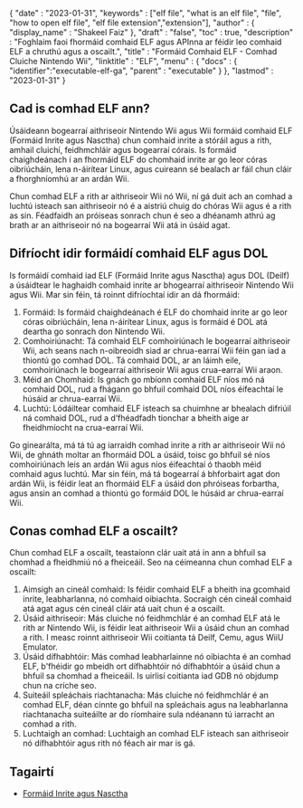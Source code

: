 {
  "date" : "2023-01-31",
  "keywords" : ["elf file", "what is an elf file", "file", "how to open elf file", "elf file extension","extension"],
  "author" : {
    "display_name" : "Shakeel Faiz"
},
  "draft" : "false",
  "toc" : true,
  "description" : "Foghlaim faoi fhormáid comhaid ELF agus APInna ar féidir leo comhaid ELF a chruthú agus a oscailt.",
  "title" : "Formáid Comhaid ELF - Comhad Cluiche Nintendo Wii",
  "linktitle" : "ELF",
  "menu" : {
    "docs" : {
      "identifier":"executable-elf-ga",
      "parent" : "executable"
}
},
  "lastmod" : "2023-01-31"
}

## Cad is comhad ELF ann?

Úsáideann bogearraí aithriseoir Nintendo Wii agus Wii formáid comhaid ELF (Formáid Inrite agus Nasctha) chun comhaid inrite a stóráil agus a rith, amhail cluichí, feidhmchláir agus bogearraí córais. Is formáid chaighdeánach í an fhormáid ELF do chomhaid inrite ar go leor córas oibriúcháin, lena n-áirítear Linux, agus cuireann sé bealach ar fáil chun cláir a fhorghníomhú ar an ardán Wii.

Chun comhad ELF a rith ar aithriseoir Wii nó Wii, ní gá duit ach an comhad a luchtú isteach san aithriseoir nó é a aistriú chuig do chóras Wii agus é a rith as sin. Féadfaidh an próiseas sonrach chun é seo a dhéanamh athrú ag brath ar an aithriseoir nó na bogearraí Wii atá in úsáid agat.

## Difríocht idir formáidí comhaid ELF agus DOL

Is formáidí comhaid iad ELF (Formáid Inrite agus Nasctha) agus DOL (Deilf) a úsáidtear le haghaidh comhaid inrite ar bhogearraí aithriseoir Nintendo Wii agus Wii. Mar sin féin, tá roinnt difríochtaí idir an dá fhormáid:

1. Formáid: Is formáid chaighdeánach é ELF do chomhaid inrite ar go leor córas oibriúcháin, lena n-áirítear Linux, agus is formáid é DOL atá deartha go sonrach don Nintendo Wii.
2. Comhoiriúnacht: Tá comhaid ELF comhoiriúnach le bogearraí aithriseoir Wii, ach seans nach n-oibreoidh siad ar chrua-earraí Wii féin gan iad a thiontú go comhad DOL. Tá comhaid DOL, ar an láimh eile, comhoiriúnach le bogearraí aithriseoir Wii agus crua-earraí Wii araon.
3. Méid an Chomhaid: Is gnách go mbíonn comhaid ELF níos mó ná comhaid DOL, rud a fhágann go bhfuil comhaid DOL níos éifeachtaí le húsáid ar chrua-earraí Wii.
4. Luchtú: Lódáiltear comhaid ELF isteach sa chuimhne ar bhealach difriúil ná comhaid DOL, rud a d’fhéadfadh tionchar a bheith aige ar fheidhmíocht na crua-earraí Wii.

Go ginearálta, má tá tú ag iarraidh comhad inrite a rith ar aithriseoir Wii nó Wii, de ghnáth moltar an fhormáid DOL a úsáid, toisc go bhfuil sé níos comhoiriúnach leis an ardán Wii agus níos éifeachtaí ó thaobh méid comhaid agus luchtú. Mar sin féin, má tá bogearraí á bhforbairt agat don ardán Wii, is féidir leat an fhormáid ELF a úsáid don phróiseas forbartha, agus ansin an comhad a thiontú go formáid DOL le húsáid ar chrua-earraí Wii.

## Conas comhad ELF a oscailt?

Chun comhad ELF a oscailt, teastaíonn clár uait atá in ann a bhfuil sa chomhad a fheidhmiú nó a fheiceáil. Seo na céimeanna chun comhad ELF a oscailt:

1. Aimsigh an cineál comhaid: Is féidir comhaid ELF a bheith ina gcomhaid inrite, leabharlanna, nó comhaid oibiachta. Socraigh cén cineál comhaid atá agat agus cén cineál cláir atá uait chun é a oscailt.
2. Úsáid aithriseoir: Más cluiche nó feidhmchlár é an comhad ELF atá le rith ar Nintendo Wii, is féidir leat aithriseoir Wii a úsáid chun an comhad a rith. I measc roinnt aithriseoir Wii coitianta tá Deilf, Cemu, agus WiiU Emulator.
3. Úsáid dífhabhtóir: Más comhad leabharlainne nó oibiachta é an comhad ELF, b'fhéidir go mbeidh ort dífhabhtóir nó dífhabhtóir a úsáid chun a bhfuil sa chomhad a fheiceáil. Is uirlisí coitianta iad GDB nó objdump chun na críche seo.
4. Suiteáil spleáchais riachtanacha: Más cluiche nó feidhmchlár é an comhad ELF, déan cinnte go bhfuil na spleáchais agus na leabharlanna riachtanacha suiteáilte ar do ríomhaire sula ndéanann tú iarracht an comhad a rith.
5. Luchtaigh an comhad: Luchtaigh an comhad ELF isteach san aithriseoir nó dífhabhtóir agus rith nó féach air mar is gá.

## Tagairtí
* [Formáid Inrite agus Nasctha](https://en.wikipedia.org/wiki/Executable_and_Linkable_Format)


